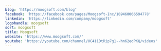 ```yaml
---
blog: 'https://moogsoft.com/blog'
facebook: 'https://facebook.com/pages/Moogsoft-Inc/169460066594778'
linkedin: 'https://linkedin.com/company/moogsoft'
logohandle: moogsoft
sort: moogsoft
title: Moogsoft
website: 'https://www.moogsoft.com/'
youtube: 'https://youtube.com/channel/UC411DtRip7g1--hn62edPKQ/videos'
---
```

